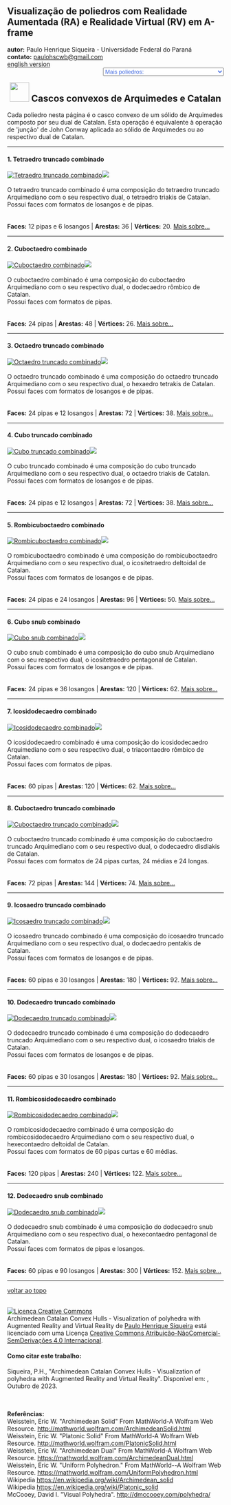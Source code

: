 <link rel="stylesheet" href="../../scripts/style.css">
<link rel="icon" type="image/png" href="../vr/salas/imagens/icone.png">
<h2>Visualização de poliedros com Realidade Aumentada (RA) e Realidade Virtual (RV) em A-frame</h2>
<b>autor:</b> Paulo Henrique Siqueira - Universidade Federal do Paraná
<br><b>contato:</b> <a href="#"> paulohscwb@gmail.com </a>
<br><a href="https://paulohscwb.github.io/polyhedra2/ArchimedeanCatalanHulls/">english version</a>
<form style="margin: 0 auto; float:right; text-align:right; width:100%; margin-bottom:15px;">
	<select id="url" onchange="urlHandler(this.value)" style="color:royalblue;">
		<option disabled selected>Mais poliedros:</option>
		<option disabled value="../../ArchimedeanCatalanHulls/">Cascos convexos de Arquimedes e Catalan</option>
	</select>
</form>
<script>
function urlHandler(value) {                               
    window.location.assign(`${value}`);
}
</script>

<p id="p1"></p>
  <h2 align="center"><img src="../vr/salas/imagens/icone.png" style="margin-bottom:-10px" width="45"> Cascos convexos de Arquimedes e Catalan</h2>
  Cada poliedro nesta página é o casco convexo de um sólido de Arquimedes composto por seu dual de Catalan. Esta operação é equivalente à operação de 'junção' de John Conway aplicada ao sólido de Arquimedes ou ao respectivo dual de Catalan.
 <hr>
<!-- <p align="center"><a href="#ra">Realidade Aumentada</a><span>&nbsp;&nbsp;|&nbsp;&nbsp;</span><a href="#m3d">Modelos 3D</a><span>&nbsp;&nbsp;|&nbsp;&nbsp;</span><a href="../../pt-br/">Página Inicial</a></p>
  <hr>
  <h3 align="center">Sala imersiva</h3>
  <div class="embed-container"><iframe width="100%" src="../sala.htm" title="Sala Imersiva de Estrelação ao infinito" frameborder="0" loading="lazy"></iframe></div>
  <p align="center"><img align="middle" src="../../../geometria-descritiva/videos/infinity.gif" style="max-width: 47%; border-radius:5px; margin-right:10px" loading="lazy" alt="Sala Imersiva de RV para poliedros de Estrelação ao infinito"/><a href="../sala.htm" target="_blank">&#x1f517; link da sala</a></p>
<hr>
  <h3 id="ra" align="center">Realidade Aumentada</h3>
  Para visualizar os poliedros de estrelação ao infinito em RA, visite a página:
<p align="center"><a href="../ra.html" target="_blank">https://paulohscwb.github.io/polyhedra/infinity/ra.html</a></p> 
com qualquer navegador com um dispositivo de webcam (smartphone, tablet ou notebook).
<br>O acesso às páginas de RV é feito clicando no círculo azul que aparece em cima de cada marcador.
<p align="center"><img style="border-radius:7px;" alt="Realidade Aumentada para poliedros de Estrelação ao infinito" src="../ar/example.jpg" width="85%"></p>
<p align="center"><img src="../ar/infinity.gif" alt="Realidade Aumentada para poliedros de Estrelação ao infinito" style="max-width: 92%; border-radius:5px;" loading="lazy"/></p>
<hr>
<h3 id="m3d" align="center">Modelos 3D</h3>
 <iframe width="560" height="315" style="max-width:100%" src="https://www.youtube.com/embed/videoseries?list=PLy0I_lGW8HxU-mneUmSsccpRAAwbErHFq" title="YouTube video player" frameborder="0" allow="accelerometer; autoplay; clipboard-write; encrypted-media; gyroscope; picture-in-picture; web-share" allowfullscreen></iframe>-->
<h4>1. Tetraedro truncado combinado</h4>
<a href="../vr/JoinedTruncatedTetrahedron.htm" target="_blank" title="modelo 3D" class="fotoA"><img src="../ar/0A.png" class="foto" alt="Tetraedro truncado combinado"></a><img src="../ar/0.png" class="qr">
 <br><br>O tetraedro truncado combinado é uma composição do tetraedro truncado Arquimediano com o seu respectivo dual, o tetraedro triakis de Catalan. 
 <br>Possui faces com formatos de losangos e de pipas.
<br><br><br><b>Faces:</b> 12 pipas e 6 losangos | <b>Arestas:</b> 36 | <b>Vértices:</b> 20. <a href="http://dmccooey.com/polyhedra/JoinedTruncatedTetrahedron.html" target="_blank">Mais sobre...</a>
<hr>
<h4>2. Cuboctaedro combinado</h4>
<a href="../vr/JoinedCuboctahedron.htm" target="_blank" title="modelo 3D" class="fotoA"><img src="../ar/1A.png" class="foto" alt="Cuboctaedro combinado"></a><img src="../ar/1.png" class="qr">
 <br><br>O cuboctaedro combinado é uma composição do cuboctaedro Arquimediano com o seu respectivo dual, o dodecaedro rômbico de Catalan. 
 <br>Possui faces com formatos de pipas.
<br><br><br><b>Faces:</b> 24 pipas | <b>Arestas:</b> 48 | <b>Vértices:</b> 26. <a href="http://dmccooey.com/polyhedra/JoinedCuboctahedron.html" target="_blank">Mais sobre...</a>
<hr>
<h4>3. Octaedro truncado combinado</h4>
<a href="../vr/JoinedTruncatedOctahedron.htm" target="_blank" title="modelo 3D" class="fotoA"><img src="../ar/2A.png" class="foto" alt="Octaedro truncado combinado"></a><img src="../ar/2.png" class="qr">
 <br><br>O octaedro truncado combinado é uma composição do octaedro truncado Arquimediano com o seu respectivo dual, o hexaedro tetrakis de Catalan. 
 <br>Possui faces com formatos de losangos e de pipas.
<br><br><br><b>Faces:</b> 24 pipas e 12 losangos | <b>Arestas:</b> 72 | <b>Vértices:</b> 38. <a href="http://dmccooey.com/polyhedra/JoinedTruncatedOctahedron.html" target="_blank">Mais sobre...</a>
<hr>
<h4>4. Cubo truncado combinado</h4>
<a href="../vr/JoinedTruncatedCube.htm" target="_blank" title="modelo 3D" class="fotoA"><img src="../ar/3A.png" class="foto" alt="Cubo truncado combinado"></a><img src="../ar/3.png" class="qr">
 <br><br>O cubo truncado combinado é uma composição do cubo truncado Arquimediano com o seu respectivo dual, o octaedro triakis de Catalan. 
 <br>Possui faces com formatos de losangos e de pipas.
<br><br><br><b>Faces:</b> 24 pipas e 12 losangos | <b>Arestas:</b> 72 | <b>Vértices:</b> 38. <a href="http://dmccooey.com/polyhedra/JoinedTruncatedCube.html" target="_blank">Mais sobre...</a>
<hr>
<h4>5. Rombicuboctaedro combinado</h4>
<a href="../vr/JoinedRhombicuboctahedron.htm" target="_blank" title="modelo 3D" class="fotoA"><img src="../ar/4A.png" class="foto" alt="Rombicuboctaedro combinado"></a><img src="../ar/4.png" class="qr">
 <br><br>O rombicuboctaedro combinado é uma composição do rombicuboctaedro Arquimediano com o seu respectivo dual, o icositetraedro deltoidal de Catalan. 
 <br>Possui faces com formatos de losangos e de pipas.
<br><br><br><b>Faces:</b> 24 pipas e 24 losangos | <b>Arestas:</b> 96 | <b>Vértices:</b> 50. <a href="http://dmccooey.com/polyhedra/JoinedRhombicuboctahedron.html" target="_blank">Mais sobre...</a>
<hr>
<h4>6. Cubo snub combinado</h4>
<a href="../vr/JoinedSnubCube.htm" target="_blank" title="modelo 3D" class="fotoA"><img src="../ar/5A.png" class="foto" alt="Cubo snub combinado"></a><img src="../ar/5.png" class="qr">
 <br><br>O cubo snub combinado é uma composição do cubo snub Arquimediano com o seu respectivo dual, o icositetraedro pentagonal de Catalan. 
 <br>Possui faces com formatos de losangos e de pipas.
<br><br><br><b>Faces:</b> 24 pipas e 36 losangos | <b>Arestas:</b> 120 | <b>Vértices:</b> 62. <a href="http://dmccooey.com/polyhedra/JoinedLsnubCube.html" target="_blank">Mais sobre...</a>
<hr>
<h4>7. Icosidodecaedro combinado</h4>
<a href="../vr/JoinedIcosidodecahedron.htm" target="_blank" title="modelo 3D" class="fotoA"><img src="../ar/6A.png" class="foto" alt="Icosidodecaedro combinado"></a><img src="../ar/6.png" class="qr">
 <br><br>O icosidodecaedro combinado é uma composição do icosidodecaedro Arquimediano com o seu respectivo dual, o triacontaedro rômbico de Catalan. 
 <br>Possui faces com formatos de pipas.
<br><br><br><b>Faces:</b> 60 pipas | <b>Arestas:</b> 120 | <b>Vértices:</b> 62. <a href="http://dmccooey.com/polyhedra/JoinedIcosidodecahedron.html" target="_blank">Mais sobre...</a>
<hr>
<h4>8. Cuboctaedro truncado combinado</h4>
<a href="../vr/JoinedTruncatedCuboctahedron.htm" target="_blank" title="modelo 3D" class="fotoA"><img src="../ar/7A.png" class="foto" alt="Cuboctaedro truncado combinado"></a><img src="../ar/7.png" class="qr">
 <br><br>O cuboctaedro truncado combinado é uma composição do cuboctaedro truncado Arquimediano com o seu respectivo dual, o dodecaedro disdiakis de Catalan. 
 <br>Possui faces com formatos de 24 pipas curtas, 24 médias e 24 longas.
<br><br><br><b>Faces:</b> 72 pipas | <b>Arestas:</b> 144 | <b>Vértices:</b> 74. <a href="http://dmccooey.com/polyhedra/JoinedTruncatedCuboctahedron.html" target="_blank">Mais sobre...</a>
<hr>
<h4>9. Icosaedro truncado combinado</h4>
<a href="../vr/JoinedTruncatedIcosahedron.htm" target="_blank" title="modelo 3D" class="fotoA"><img src="../ar/8A.png" class="foto" alt="Icosaedro truncado combinado"></a><img src="../ar/8.png" class="qr">
 <br><br>O icosaedro truncado combinado é uma composição do icosaedro truncado Arquimediano com o seu respectivo dual, o dodecaedro pentakis de Catalan. 
 <br>Possui faces com formatos de losangos e de pipas.
<br><br><br><b>Faces:</b> 60 pipas e 30 losangos | <b>Arestas:</b> 180 | <b>Vértices:</b> 92. <a href="http://dmccooey.com/polyhedra/JoinedTruncatedIcosahedron.html" target="_blank">Mais sobre...</a>
<hr>
<h4>10. Dodecaedro truncado combinado</h4>
<a href="../vr/JoinedTruncatedDodecahedron.htm" target="_blank" title="modelo 3D" class="fotoA"><img src="../ar/9A.png" class="foto" alt="Dodecaedro truncado combinado"></a><img src="../ar/9.png" class="qr">
 <br><br>O dodecaedro truncado combinado é uma composição do dodecaedro truncado Arquimediano com o seu respectivo dual, o icosaedro triakis de Catalan. 
 <br>Possui faces com formatos de losangos e de pipas.
<br><br><br><b>Faces:</b> 60 pipas e 30 losangos | <b>Arestas:</b> 180 | <b>Vértices:</b> 92. <a href="http://dmccooey.com/polyhedra/JoinedTruncatedDodecahedron.html" target="_blank">Mais sobre...</a>
<hr>
<h4>11. Rombicosidodecaedro combinado</h4>
<a href="../vr/JoinedRhombicosidodecahedron.htm" target="_blank" title="modelo 3D" class="fotoA"><img src="../ar/10A.png" class="foto" alt="Rombicosidodecaedro combinado"></a><img src="../ar/10.png" class="qr">
 <br><br>O rombicosidodecaedro combinado é uma composição do rombicosidodecaedro Arquimediano com o seu respectivo dual, o hexecontaedro deltoidal de Catalan. 
 <br>Possui faces com formatos de 60 pipas curtas e 60 médias.
<br><br><br><b>Faces:</b> 120 pipas | <b>Arestas:</b> 240 | <b>Vértices:</b> 122. <a href="http://dmccooey.com/polyhedra/JoinedRhombicosidodecahedron.html" target="_blank">Mais sobre...</a>
<hr>
<h4>12. Dodecaedro snub combinado</h4>
<a href="../vr/JoinedSnubDodecahedron.htm" target="_blank" title="modelo 3D" class="fotoA"><img src="../ar/11A.png" class="foto" alt="Dodecaedro snub combinado"></a><img src="../ar/11.png" class="qr">
 <br><br>O dodecaedro snub combinado é uma composição do dodecaedro snub Arquimediano com o seu respectivo dual, o hexecontaedro pentagonal de Catalan. 
 <br>Possui faces com formatos de pipas e losangos.
<br><br><br><b>Faces:</b> 60 pipas e 90 losangos | <b>Arestas:</b> 300 | <b>Vértices:</b> 152. <a href="http://dmccooey.com/polyhedra/JoinedLsnubDodecahedron.html" target="_blank">Mais sobre...</a>
<hr>
<p class="topop"><a href="#p1" class="topo">voltar ao topo</a></p>

<br><a rel="license" href="http://creativecommons.org/licenses/by-nc-nd/4.0/"><img alt="Licença Creative Commons" style="border-width:0" src="https://i.creativecommons.org/l/by-nc-nd/4.0/88x31.png" loading="lazy"/></a><br /><span xmlns:dct="http://purl.org/dc/terms/" property="dct:title">Archimedean Catalan Convex Hulls - Visualization of polyhedra with Augmented Reality and Virtual Reality</span> de <a xmlns:cc="http://creativecommons.org/ns#" href="https://paulohscwb.github.io/polyhedra2/ArchimedeanCatalanHulls/" property="cc:attributionName" rel="cc:attributionURL">Paulo Henrique Siqueira</a> está licenciado com uma Licença <a rel="license" href="http://creativecommons.org/licenses/by-nc-nd/4.0/">Creative Commons Atribuição-NãoComercial-SemDerivações 4.0 Internacional</a>.

<h4>Como citar este trabalho:</h4> 
<p>Siqueira, P.H., "Archimedean Catalan Convex Hulls - Visualization of polyhedra with Augmented Reality and Virtual Reality". Disponível em: <https://paulohscwb.github.io/polyhedra2/ArchimedeanCatalanHulls/>, Outubro de 2023.</p>
<!--<a target="_blank" href="https://doi.org/10.5281/zenodo.8272770"><img src="https://zenodo.org/badge/DOI/10.5281/zenodo.8272770.svg" alt="DOI"></a>-->
<br><br><b>Referências:</b>
<br>Weisstein, Eric W. "Archimedean Solid" From MathWorld-A Wolfram Web Resource. <a href="http://mathworld.wolfram.com/ArchimedeanSolid.html" target="_blank">http://mathworld.wolfram.com/ArchimedeanSolid.html</a>
<br>Weisstein, Eric W. "Platonic Solid" From MathWorld-A Wolfram Web Resource. <a href="http://mathworld.wolfram.com/PlatonicSolid.html" target="_blank">http://mathworld.wolfram.com/PlatonicSolid.html</a>
<br>Weisstein, Eric W. "Archimedean Dual" From MathWorld-A Wolfram Web Resource. <a href="https://mathworld.wolfram.com/ArchimedeanDual.html" target="_blank">https://mathworld.wolfram.com/ArchimedeanDual.html</a>
<br>Weisstein, Eric W. "Uniform Polyhedron." From MathWorld--A Wolfram Web Resource. <a href="https://mathworld.wolfram.com/UniformPolyhedron.html" target="_blank">https://mathworld.wolfram.com/UniformPolyhedron.html</a>
<br>Wikipedia <a href="https://en.wikipedia.org/wiki/Archimedean_solid" target="_blank">https://en.wikipedia.org/wiki/Archimedean_solid</a>
<br>Wikipedia <a href="https://en.wikipedia.org/wiki/en.wikipedia.org/wiki/Platonic_solid" target="_blank">https://en.wikipedia.org/wiki/Platonic_solid</a>
<br>McCooey, David I. "Visual Polyhedra". <a href="http://dmccooey.com/polyhedra/" target="_blank">http://dmccooey.com/polyhedra/</a>
